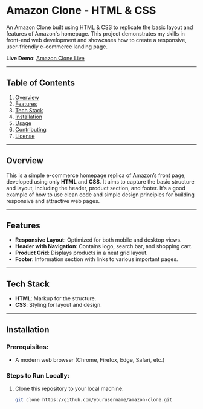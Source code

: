 # **Amazon Clone - HTML & CSS**

An Amazon Clone built using HTML & CSS to replicate the basic layout and features of Amazon's homepage. This project demonstrates my skills in front-end web development and showcases how to create a responsive, user-friendly e-commerce landing page.

**Live Demo**: [Amazon Clone Live](https://dapper-babka-a6fb79.netlify.app/)

---

## **Table of Contents**

1. [Overview](#overview)
2. [Features](#features)
3. [Tech Stack](#tech-stack)
4. [Installation](#installation)
5. [Usage](#usage)
6. [Contributing](#contributing)
7. [License](#license)

---

## **Overview**

This is a simple e-commerce homepage replica of Amazon’s front page, developed using only **HTML** and **CSS**. It aims to capture the basic structure and layout, including the header, product section, and footer. It’s a good example of how to use clean code and simple design principles for building responsive and attractive web pages.

---

## **Features**

- **Responsive Layout**: Optimized for both mobile and desktop views.
- **Header with Navigation**: Contains logo, search bar, and shopping cart.
- **Product Grid**: Displays products in a neat grid layout.
- **Footer**: Information section with links to various important pages.

---

## **Tech Stack**

- **HTML**: Markup for the structure.
- **CSS**: Styling for layout and design.

---

## **Installation**

### Prerequisites:
- A modern web browser (Chrome, Firefox, Edge, Safari, etc.)

### Steps to Run Locally:

1. Clone this repository to your local machine:
   ```bash
   git clone https://github.com/yourusername/amazon-clone.git
